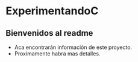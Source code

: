 # ExperimentandoC

## Bienvenidos al readme

- Aca encontrarán información de este proyecto.
- Proximamente habra mas detalles.
